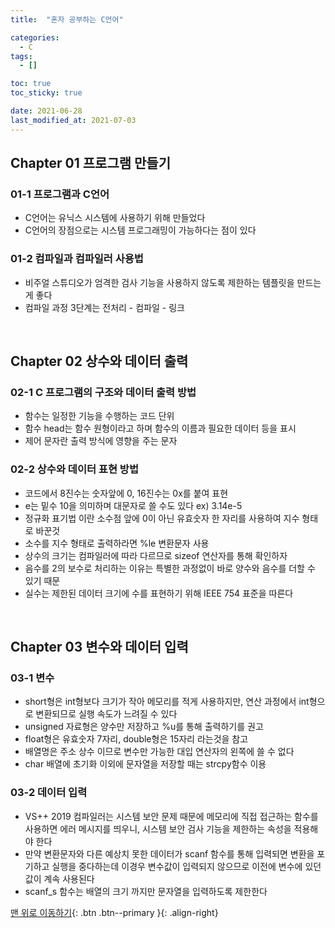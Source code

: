 ```yaml
---
title:  "혼자 공부하는 C언어" 

categories:
  - C
tags:
  - []

toc: true
toc_sticky: true

date: 2021-06-28
last_modified_at: 2021-07-03
---
```


## Chapter 01 프로그램 만들기

### 01-1 프로그램과 C언어
- C언어는 유닉스 시스템에 사용하기 위해 만들었다
- C언어의 장점으로는 시스템 프로그래밍이 가능하다는 점이 있다

### 01-2 컴파일과 컴파일러 사용법
- 비주얼 스튜디오가 엄격한 검사 기능을 사용하지 않도록 제한하는 템플릿을 만드는게 좋다
- 컴파일 과정 3단계는 전처리 - 컴파일 - 링크

<br>

## Chapter 02 상수와 데이터 출력

### 02-1 C 프로그램의 구조와 데이터 출력 방법
- 함수는 일정한 기능을 수행하는 코드 단위
- 함수 head는 함수 원형이라고 하며 함수의 이름과 필요한 데이터 등을 표시
- 제어 문자란 출력 방식에 영향을 주는 문자

### 02-2 상수와 데이터 표현 방법
- 코드에서 8진수는 숫자앞에 0, 16진수는 0x를 붙여 표현
- e는 밑수 10을 의미하며 대문자로 쓸 수도 있다 ex) 3.14e-5
- 정규화 표기법 이란 소수점 앞에 0이 아닌 유효숫자 한 자리를 사용하여 지수 형태로 바꾼것
- 소수를 지수 형태로 출력하라면 %le 변환문자 사용
- 상수의 크기는 컴파일러에 따라 다르므로 sizeof 연산자를 통해 확인하자
- 음수를 2의 보수로 처리하는 이유는 특별한 과정없이 바로 양수와 음수를 더할 수 있기 때문
- 실수는 제한된 데이터 크기에 수를 표현하기 위해 IEEE 754 표준을 따른다

<br>

## Chapter 03 변수와 데이터 입력

### 03-1 변수
- short형은 int형보다 크기가 작아 메모리를 적게 사용하지만, 연산 과정에서 int형으로
변환되므로 실행 속도가 느려질 수 있다
- unsigned 자료형은 양수만 저장하고 %u를 통해 출력하기를 권고
- float형은 유효숫자 7자리, double형은 15자리 라는것을 참고
- 배열명은 주소 상수 이므로 변수만 가능한 대입 연산자의 왼쪽에 쓸 수 없다
- char 배열에 초기화 이외에 문자열을 저장할 때는 strcpy함수 이용

### 03-2 데이터 입력
- VS++ 2019 컴파일러는 시스템 보안 문제 때문에 메모리에 직접 접근하는 함수를 사용하면
에러 메시지를 띄우니, 시스템 보안 검사 기능을 제한하는 속성을 적용해야 한다
- 만약 변환문자와 다른 예상치 못한 데이터가 scanf 함수를 통해 입력되면 변환을
포기하고 실행을 중다하는데 이경우 변수값이 입력되지 않으므로 이전에 변수에 있던 값이
계속 사용된다
- scanf_s 함수는 배열의 크기 까지만 문자열을 입력하도록 제한한다

[맨 위로 이동하기](#){: .btn .btn--primary }{: .align-right}